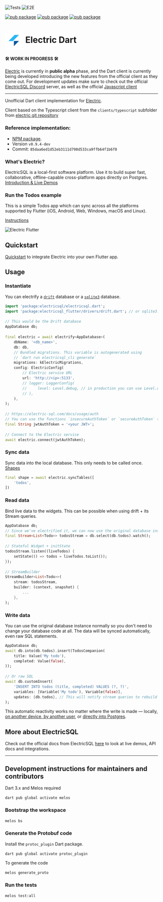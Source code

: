 ![Tests](https://github.com/SkillDevs/electric_dart/actions/workflows/tests.yml/badge.svg)
![E2E](https://github.com/SkillDevs/electric_dart/actions/workflows/e2e.yml/badge.svg)

[![pub package](https://img.shields.io/pub/v/electricsql.svg?label=electricsql&color=blue)](https://pub.dartlang.org/packages/electricsql)
[![pub package](https://img.shields.io/pub/v/electricsql_flutter.svg?label=electricsql_flutter&color=blue)](https://pub.dartlang.org/packages/electricsql_flutter)
[![pub package](https://img.shields.io/pub/v/electricsql_cli.svg?label=electricsql_cli&color=blue)](https://pub.dartlang.org/packages/electricsql_cli)

<h1>
    <img align="center" height="60" src="https://raw.githubusercontent.com/SkillDevs/electric_dart/master/resources/electric_dart_icon.png"/>
    Electric Dart
</h1>

#### 🛠️ WORK IN PROGRESS 🛠️

[Electric](https://electric-sql.com/) is currently in **public alpha** phase, and the Dart client is currently being developed introducing the new features from the official client as they come out.
For development updates make sure to check out the official [ElectricSQL Discord](https://discord.gg/B7kHGwDcbj) server, as well as the official [Javascript client](https://www.npmjs.com/package/electric-sql)  

---

Unofficial Dart client implementation for [Electric](https://electric-sql.com/).

Client based on the Typescript client from the `clients/typescript` subfolder from [electric git repository](https://github.com/electric-sql/electric) 

### Reference implementation: 

* [NPM package](https://www.npmjs.com/package/electric-sql).
* Version `v0.9.4-dev`
* Commit: `85daa6ed1d52eb3111d790d533ca9ffb64f1b6f0`


### What's Electric?

ElectricSQL is a local-first software platform. Use it to build super fast, collaborative, offline-capable cross-platform apps directly on Postgres. [Introduction & Live Demos](https://electric-sql.com/docs/intro/local-first)


### Run the Todos example

This is a simple Todos app which can sync across all the platforms supported by Flutter (iOS, Android, Web, Windows, macOS and Linux).

[Instructions](https://github.com/SkillDevs/electric_dart/blob/master/todos_flutter/README.md)

![Electric Flutter](https://github.com/SkillDevs/electric_dart/assets/22084723/4fa1d198-97c6-48ef-9500-24bd1cf788ea)

## Quickstart

[Quickstart](https://github.com/SkillDevs/electric_dart/blob/master/docs/quickstart.md) to integrate Electric into your own Flutter app.


## Usage

### Instantiate

You can electrify a [`drift`](https://pub.dev/packages/drift) database or a [`sqlite3`](https://pub.dev/packages/sqlite3) database.

```dart
import 'package:electricsql/electricsql.dart';
import 'package:electricsql_flutter/drivers/drift.dart'; // or sqlite3.dart

// This would be the Drift database
AppDatabase db;

final electric = await electrify<AppDatabase>(
    dbName: '<db_name>',
    db: db,
    // Bundled migrations. This variable is autogenerated using 
    // `dart run electricsql_cli generate`
    migrations: kElectricMigrations,
    config: ElectricConfig(
        // Electric service URL
        url: 'http://<ip>:5133',
        // logger: LoggerConfig(
        //     level: Level.debug, // in production you can use Level.off
        // ),
    ),
);

// https://electric-sql.com/docs/usage/auth
// You can use the functions `insecureAuthToken` or `secureAuthToken` to generate one
final String jwtAuthToken = '<your JWT>';

// Connect to the Electric service
await electric.connect(jwtAuthToken);
```

### Sync data

Sync data into the local database. This only needs to be called once. [Shapes](https://electric-sql.com/docs/usage/data-access/shapes)

```dart
final shape = await electric.syncTables([
    'todos',
])
```

### Read data

Bind live data to the widgets. This can be possible when using drift + its Stream queries.

```dart
AppDatabase db;
// Since we've electrified it, we can now use the original database instance normally.
final Stream<List<Todo>> todosStream = db.select(db.todos).watch();

// Stateful Widget + initState
todosStream.listen((liveTodos) {
    setState(() => todos = liveTodos.toList());
});

// StreamBuilder
StreamBuilder<List<Todo>>(
    stream: todosStream,
    builder: (context, snapshot) {
        ...
    },
);
```

### Write data

You can use the original database instance normally so you don't need to change your database code at all. The data will be synced automatically, even raw SQL statements.

```dart
AppDatabase db;
await db.into(db.todos).insert(TodosCompanion(
    title: Value('My todo'),
    completed: Value(false),
));

// Or raw SQL
await db.customInsert(
    'INSERT INTO todos (title, completed) VALUES (?, ?)', 
    variables: [Variable('My todo'), Variable(false)],
    updates: {db.todos}, // This will notify stream queries to rebuild the widget
);
```

This automatic reactivity works no matter where the write is made — locally, [on another device, by another user](https://electric-sql.com/docs/intro/multi-user), or [directly into Postgres](https://electric-sql.com/docs/intro/active-active).

## More about ElectricSQL

Check out the official docs from ElectricSQL [here](https://electric-sql.com/docs) to look at live demos, API docs and integrations.

---

## Development instructions for maintainers and contributors

Dart 3.x and Melos required

`dart pub global activate melos`


### Bootstrap the workspace

`melos bs`


### Generate the Protobuf code

Install the `protoc_plugin` Dart package.

`dart pub global activate protoc_plugin`

To generate the code

`melos generate_proto`


### Run the tests

`melos test:all`

